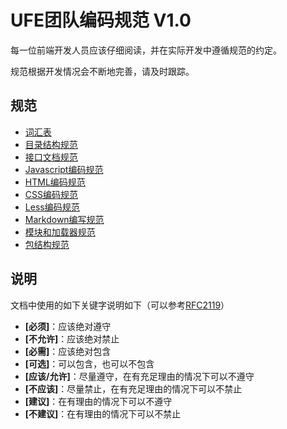 # UFE团队编码规范 V1.0

每一位前端开发人员应该仔细阅读，并在实际开发中遵循规范的约定。

规范根据开发情况会不断地完善，请及时跟踪。

## 规范

* [词汇表](vocabulary.md)
* [目录结构规范](directory.md)
* [接口文档规范](interface.md)
* [Javascript编码规范](javascript.md)
* [HTML编码规范](html.md)
* [CSS编码规范](css.md)
* [Less编码规范](less.md)
* [Markdown编写规范](markdown.md)
* [模块和加载器规范](module.md)
* [包结构规范](package.md)


## 说明

文档中使用的如下关键字说明如下（可以参考[RFC2119](http://oss.org.cn/man/develop/rfc/RFC2119.txt)）

* **[必须]**：应该绝对遵守
* **[不允许]**：应该绝对禁止
* **[必需]**：应该绝对包含
* **[可选]**：可以包含，也可以不包含
* **[应该/允许]**：尽量遵守，在有充足理由的情况下可以不遵守
* **[不应该]**：尽量禁止，在有充足理由的情况下可以不禁止
* **[建议]**：在有理由的情况下可以不遵守
* **[不建议]**：在有理由的情况下可以不禁止


